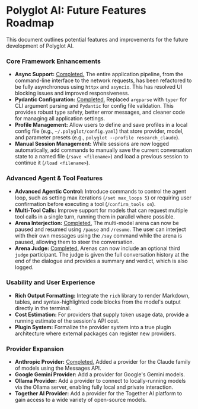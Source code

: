 # Polyglot AI: Future Features Roadmap

This document outlines potential features and improvements for the future development of Polyglot AI.

### Core Framework Enhancements

*   **Async Support:** <ins>Completed.</ins> The entire application pipeline, from the command-line interface to the network requests, has been refactored to be fully asynchronous using `httpx` and `asyncio`. This has resolved UI blocking issues and improved responsiveness.
*   **Pydantic Configuration:** <ins>Completed.</ins> Replaced `argparse` with `typer` for CLI argument parsing and `Pydantic` for config file validation. This provides robust type safety, better error messages, and cleaner code for managing all application settings.
*   **Profile Management:** Allow users to define and save profiles in a local config file (e.g., `~/.polyglot/config.yaml`) that store provider, model, and parameter presets (e.g., `polyglot --profile research_claude`).
*   **Manual Session Management:** While sessions are now logged automatically, add commands to manually save the current conversation state to a named file (`/save <filename>`) and load a previous session to continue it (`/load <filename>`).

### Advanced Agent & Tool Features

*   **Advanced Agentic Control:** Introduce commands to control the agent loop, such as setting max iterations (`/set max_loops 5`) or requiring user confirmation before executing a tool (`/confirm_tools on`).
*   **Multi-Tool Calls:** Improve support for models that can request multiple tool calls in a single turn, running them in parallel where possible.
*   **Arena Interjection:** <ins>Completed.</ins> The multi-model arena can now be paused and resumed using `/pause` and `/resume`. The user can interject with their own messages using the `/say` command while the arena is paused, allowing them to steer the conversation.
*   **Arena Judge:** <ins>Completed.</ins> Arenas can now include an optional third `judge` participant. The judge is given the full conversation history at the end of the dialogue and provides a summary and verdict, which is also logged.

### Usability and User Experience

*   **Rich Output Formatting:** Integrate the `rich` library to render Markdown, tables, and syntax-highlighted code blocks from the model's output directly in the terminal.
*   **Cost Estimation:** For providers that supply token usage data, provide a running estimate of the session's API cost.
*   **Plugin System:** Formalize the provider system into a true plugin architecture where external packages can register new providers.

### Provider Expansion

*   **Anthropic Provider:** <ins>Completed.</ins> Added a provider for the Claude family of models using the Messages API.
*   **Google Gemini Provider:** Add a provider for Google's Gemini models.
*   **Ollama Provider:** Add a provider to connect to locally-running models via the Ollama server, enabling fully local and private interaction.
*   **Together AI Provider:** Add a provider for the Together AI platform to gain access to a wide variety of open-source models.
